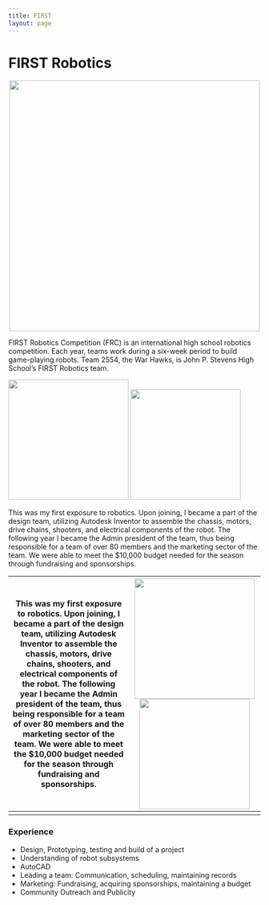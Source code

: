 ```yaml
---
title: FIRST
layout: page
---
```

# FIRST Robotics

<center>
        <img class="image" src="https://github.com/susan-z/susan-z.github.io/blob/master/img/robotheader.jpg?raw=true" width= "500"/>
</center>
<p>FIRST Robotics Competition (FRC) is an international high school robotics competition. Each year, teams work during a six-week period to build game-playing robots. Team 2554, the War Hawks, is John P. Stevens High School’s FIRST Robotics team. </p>

<p float="right">
  <img src="https://github.com/susan-z/susan-z.github.io/blob/master/img/warhawkspic1%20Cropped.jpg?raw=true" width="240"/>
  <img src="https://github.com/susan-z/susan-z.github.io/blob/master/img/recyclerush.JPG?raw=true" width="220"/>
</p>
<p float="left">
This was my first exposure to robotics. Upon joining, I became a part of the design team, utilizing Autodesk Inventor to assemble the chassis, motors, drive chains, shooters, and electrical components of the robot. The following year I became the Admin president of the team, thus being responsible for a team of over 80 members and the marketing sector of the team. We were able to meet the $10,000 budget needed for the season through fundraising and sponsorships.
</p>

| This was my first exposure to robotics. Upon joining, I became a part of the design team, utilizing Autodesk Inventor to assemble the chassis, motors, drive chains, shooters, and electrical components of the robot. The following year I became the Admin president of the team, thus being responsible for a team of over 80 members and the marketing sector of the team. We were able to meet the $10,000 budget needed for the season through fundraising and sponsorships. | <img src="https://github.com/susan-z/susan-z.github.io/blob/master/img/warhawkspic1%20Cropped.jpg?raw=true" width="240"/> <img src="https://github.com/susan-z/susan-z.github.io/blob/master/img/recyclerush.JPG?raw=true" width="220"/> |
|:-------------:|:-------------:|
|  |  |

### Experience
* Design, Prototyping, testing and build of a project
* Understanding of robot subsystems
* AutoCAD
* Leading a team: Communication, scheduling, maintaining records
* Marketing: Fundraising, acquiring sponsorships, maintaining a budget
* Community Outreach and Publicity
